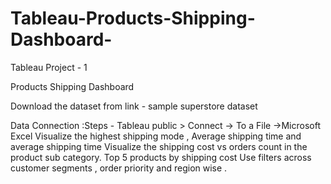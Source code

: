 # Tableau-Products-Shipping-Dashboard-
Tableau Project - 1

Products Shipping Dashboard 




Download the dataset from link -  sample superstore dataset


Data Connection :Steps - Tableau public   > Connect -> To a File ->Microsoft Excel
Visualize the highest shipping mode , Average shipping time and average shipping time 
Visualize the shipping cost vs orders count in the product sub category.
Top 5 products by shipping cost 
Use filters across customer segments , order priority and region wise .


